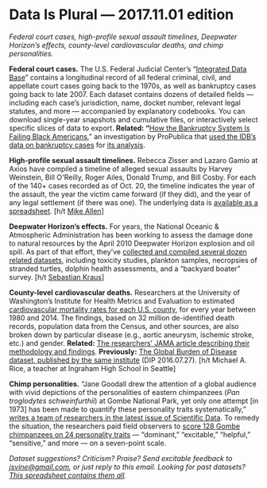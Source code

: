 Data Is Plural — 2017.11.01 edition
===================================

*Federal court cases, high-profile sexual assault timelines, Deepwater Horizon’s effects, county-level cardiovascular deaths, and chimp personalities.*


__Federal court cases.__ The U.S. Federal Judicial Center’s “[Integrated Data Base](https://www.fjc.gov/research/idb)” contains a longitudinal record of all federal criminal, civil, and appellate court cases going back to the 1970s, as well as bankruptcy cases going back to late 2007. Each dataset contains dozens of detailed fields — including each case’s jurisdiction, name, docket number, relevant legal statutes, and more — accompanied by explanatory codebooks. You can download single-year snapshots and cumulative files, or interactively select specific slices of data to export. __Related: “__[How the Bankruptcy System Is Failing Black Americans](https://features.propublica.org/bankruptcy-inequality/bankruptcy-failing-black-americans-debt-chapter-13/),” an investigation by ProPublica that [used the IDB’s data on bankruptcy cases](https://www.propublica.org/datastore/dataset/national-bankruptcy-chapter-7-13) for [its analysis](https://projects.propublica.org/graphics/bankruptcy-data-analysis).


__High-profile sexual assault timelines.__ Rebecca Zisser and Lazaro Gamio at Axios have compiled a timeline of alleged sexual assaults by Harvey Weinstein, Bill O'Reilly, Roger Ailes, Donald Trump, and Bill Cosby. For each of the 140+ cases recorded as of Oct. 20, the timeline indicates the year of the assault, the year the victim came forward (if they did), and the year of any legal settlement (if there was one). The underlying data is [available as a spreadsheet](https://docs.google.com/spreadsheets/d/10CWJHTzvGtkQgyz5bdkolz1KeZLqq7sYqNA3zQaPlYo/view#gid=1175970372). [h/t [Mike Allen](https://www.axios.com/axios-am-2498785314.html)]


__Deepwater Horizon’s effects.__ For years, the National Oceanic & Atmospheric Administration has been working to assess the damage done to natural resources by the April 2010 Deepwater Horizon explosion and oil spill. As part of that effort, they’ve [collected and compiled several dozen related datasets](https://www.diver.orr.noaa.gov/deepwater-horizon-nrda-data), including toxicity studies, plankton samples, necropsies of stranded turtles, dolphin health assessments, and a “backyard boater” survey. [h/t [Sebastian Kraus](https://www.mcc-berlin.net/en/about/team/kraus-sebastian.html)]


__County-level cardiovascular deaths.__ Researchers at the University of Washington’s Institute for Health Metrics and Evaluation to estimated [cardiovascular mortality rates for each U.S. county](http://ghdx.healthdata.org/record/united-states-cardiovascular-disease-mortality-rates-county-1980-2014), for every year between 1980 and 2014. The findings, based on 32 million de-identified death records, population data from the Census, and other sources, are also broken down by particular disease (e.g., aortic aneurysm, ischemic stroke, etc.) and gender. __Related:__ [The researchers’ JAMA article describing their methodology and findings](https://jamanetwork.com/journals/jama/fullarticle/2626571). __Previously:__ [The Global Burden of Disease dataset, published by the same institute](https://www.data-is-plural.com/archive/2016-07-27-edition) (DIP 2016.07.27). [h/t Michael A. Rice, a teacher at Ingraham High School in Seattle]


__Chimp personalities.__ “Jane Goodall drew the attention of a global audience with vivid depictions of the personalities of eastern chimpanzees (*Pan troglodytes schweinfurthii*) at Gombe National Park, yet only one attempt [in 1973] has been made to quantify these personality traits systematically,” [writes a team of researchers in the latest issue of Scientific Data](https://www.nature.com/articles/sdata2017146). To remedy the situation, the researchers paid field observers to [score 128 Gombe chimpanzees on 24 personality traits](https://osf.io/s7d9d/) — “dominant,” “excitable,” “helpful,” “sensitive,” and more — on a seven-point scale.


*Dataset suggestions? Criticism? Praise? Send excitable feedback to <jsvine@gmail.com>, or just reply to this email. Looking for past datasets? [This spreadsheet contains them all](https://docs.google.com/spreadsheets/d/1wZhPLMCHKJvwOkP4juclhjFgqIY8fQFMemwKL2c64vk).*
